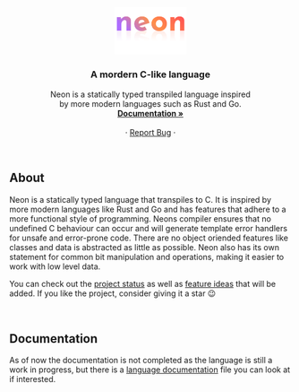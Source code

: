<br />
<div align="center">
  <img src=".github/logo.svg" alt="Logo" width="130">

  <h3 align="center">A mordern C-like language</h3>

  <p align="center">
    Neon is a statically typed transpiled language inspired
    <br>
    by more modern languages such as Rust and Go.
    <br />
    <a href="https://github.com/jesperkha/neon/blob/main/docs/lang.md"><strong>Documentation »</strong></a>
    <br />
    <br />
    <!-- <a href="https://github.com/jesperkha/Fizz/tree/main/examples">Examples</a> -->
    ·
    <a href="https://github.com/jesperkha/Fizz/issues">Report Bug</a>
    ·
    <!-- <a href="#installation">Download</a> -->
  </p>
</div>

<br>

## About

Neon is a statically typed language that transpiles to C. It is inspired by more modern languages like Rust and Go and has features that adhere to a more functional style of programming. Neons compiler ensures that no undefined C behaviour can occur and will generate template error handlers for unsafe and error-prone code. There are no object oriended features like classes and data is abstracted as little as possible. Neon also has its own statement for common bit manipulation and operations, making it easier to work with low level data.

You can check out the [project status](changelog.md) as well as [feature ideas](ideas.md) that will be added. If you like the project, consider giving it a star 😉

<br>

## Documentation

As of now the documentation is not completed as the language is still a work in progress, but there is a [language documentation](docs/lang.md) file you can look at if interested.
